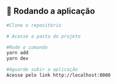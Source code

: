 ## 🎲 Rodando a aplicação

```bash
#Clone o repositório

# Acesse a pasta do projeto

#Rode o comando
yarn add
yarn dev

#Aguarde subir a aplicação
Acesse pelo link http://localhost:8080
```
